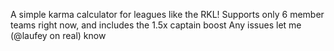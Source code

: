A simple karma calculator for leagues like the RKL!
Supports only 6 member teams right now, and includes the 1.5x captain boost
Any issues let me (@laufey on real) know
